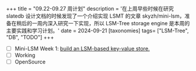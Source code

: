 +++
title = "09.22-09.27 周计划"
description = '在上周早些时候在研究 slatedb 设计文档的时候发现了一个介绍实现 LSMT 的文章 skyzh/mini-lsm，准备在稍后的一周内深入研究一下实现，所以 LSM-Tree storage engine 是本周的主要实践和学习计划。'
date = 2024-09-21
[taxonomies]
tags= ["LSM-Tree", "DB", "TODO"]
+++

- [ ] Mini-LSM Week 1: [build an LSM-based key-value store.](https://skyzh.github.io/mini-lsm/week1-overview.html)
- [ ] Working
- [ ] OpenSource
